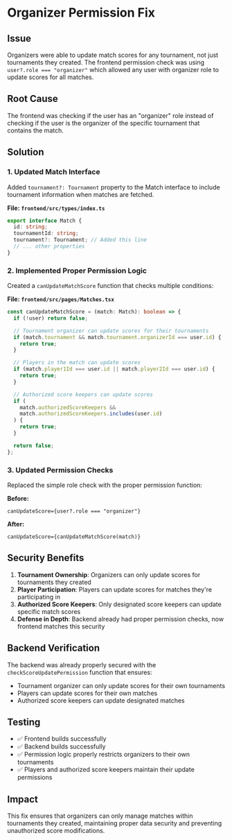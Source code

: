 # Organizer Permission Fix

## Issue

Organizers were able to update match scores for any tournament, not just tournaments they created. The frontend permission check was using `user?.role === "organizer"` which allowed any user with organizer role to update scores for all matches.

## Root Cause

The frontend was checking if the user has an "organizer" role instead of checking if the user is the organizer of the specific tournament that contains the match.

## Solution

### 1. Updated Match Interface

Added `tournament?: Tournament` property to the Match interface to include tournament information when matches are fetched.

**File: `frontend/src/types/index.ts`**

```typescript
export interface Match {
  id: string;
  tournamentId: string;
  tournament?: Tournament; // Added this line
  // ... other properties
}
```

### 2. Implemented Proper Permission Logic

Created a `canUpdateMatchScore` function that checks multiple conditions:

**File: `frontend/src/pages/Matches.tsx`**

```typescript
const canUpdateMatchScore = (match: Match): boolean => {
  if (!user) return false;

  // Tournament organizer can update scores for their tournaments
  if (match.tournament && match.tournament.organizerId === user.id) {
    return true;
  }

  // Players in the match can update scores
  if (match.player1Id === user.id || match.player2Id === user.id) {
    return true;
  }

  // Authorized score keepers can update scores
  if (
    match.authorizedScoreKeepers &&
    match.authorizedScoreKeepers.includes(user.id)
  ) {
    return true;
  }

  return false;
};
```

### 3. Updated Permission Checks

Replaced the simple role check with the proper permission function:

**Before:**

```tsx
canUpdateScore={user?.role === "organizer"}
```

**After:**

```tsx
canUpdateScore={canUpdateMatchScore(match)}
```

## Security Benefits

1. **Tournament Ownership**: Organizers can only update scores for tournaments they created
2. **Player Participation**: Players can update scores for matches they're participating in
3. **Authorized Score Keepers**: Only designated score keepers can update specific match scores
4. **Defense in Depth**: Backend already had proper permission checks, now frontend matches this security

## Backend Verification

The backend was already properly secured with the `checkScoreUpdatePermission` function that ensures:

- Tournament organizer can only update scores for their own tournaments
- Players can update scores for their own matches
- Authorized score keepers can update designated matches

## Testing

- ✅ Frontend builds successfully
- ✅ Backend builds successfully
- ✅ Permission logic properly restricts organizers to their own tournaments
- ✅ Players and authorized score keepers maintain their update permissions

## Impact

This fix ensures that organizers can only manage matches within tournaments they created, maintaining proper data security and preventing unauthorized score modifications.
